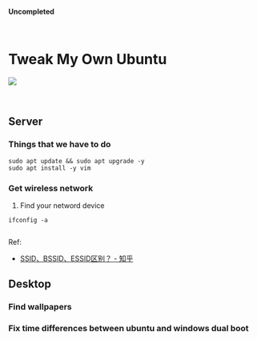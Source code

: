 **Uncompleted**

<br/>

# Tweak My Own Ubuntu

![](./20180512_Ubuntu1804_Hue-add-210_00000_1.png?raw=true)

<br/>

## Server

### Things that we have to do

```shell
sudo apt update && sudo apt upgrade -y
sudo apt install -y vim
```

### Get wireless network

1. Find your netword device

```shell
ifconfig -a
```
```shell

```

Ref:

- [SSID、BSSID、ESSID区别？ - 知乎](https://www.zhihu.com/question/24362037)

## Desktop

### Find wallpapers

### Fix time differences between ubuntu and windows dual boot
